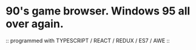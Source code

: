 # 90's game browser. Windows 95 all over again.

:: programmed with TYPESCRIPT / REACT / REDUX / ES7 / AWE ::
